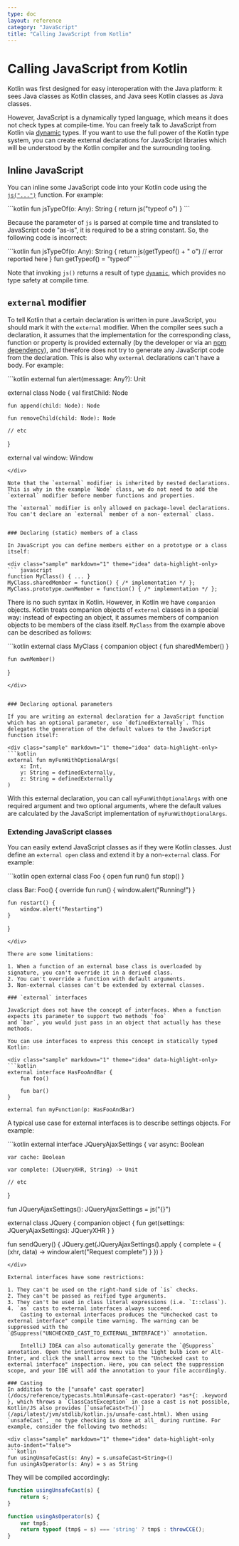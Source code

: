 ```yaml
---
type: doc
layout: reference
category: "JavaScript"
title: "Calling JavaScript from Kotlin"
---
```


# Calling JavaScript from Kotlin

Kotlin was first designed for easy interoperation with the Java platform: it sees Java classes as Kotlin classes, and Java sees Kotlin classes as Java classes.

However, JavaScript is a dynamically typed language, which means it does not check types at compile-time. You can freely talk to JavaScript from Kotlin via  [dynamic](dynamic-type.html) types. If you want to use the full power of the Kotlin type system, you can create external declarations for JavaScript libraries which will be understood by the Kotlin compiler and the surrounding tooling.


## Inline JavaScript

You can inline some JavaScript code into your Kotlin code using the [`js("...")`](/api/latest/jvm/stdlib/kotlin.js/js.html) function.
For example:

<div class="sample" markdown="1" theme="idea" data-highlight-only>
```kotlin
fun jsTypeOf(o: Any): String {
    return js("typeof o")
}
```
</div>

Because the parameter of `js` is parsed at compile time and translated to JavaScript code "as-is", it is required to be a string constant. So, the following code is incorrect:

<div class="sample" markdown="1" theme="idea" data-highlight-only>
```kotlin
fun jsTypeOf(o: Any): String {
    return js(getTypeof() + " o") // error reported here
}
fun getTypeof() = "typeof"
```
</div>

Note that invoking `js()` returns a result of type [`dynamic`](dynamic-type.html), which provides no type safety at compile time.

## `external` modifier

To tell Kotlin that a certain declaration is written in pure JavaScript, you should mark it with the `external` modifier.
When the compiler sees such a declaration, it assumes that the implementation for the corresponding class, function or
property is provided externally (by the developer or via an [npm dependency](js-project-setup.html#npm-dependencies)), and therefore does not try to generate any JavaScript code from the declaration. This is also why `external` declarations can't have a body. For example:

<div class="sample" markdown="1" theme="idea" data-highlight-only>
```kotlin
external fun alert(message: Any?): Unit

external class Node {
    val firstChild: Node

    fun append(child: Node): Node

    fun removeChild(child: Node): Node

    // etc
}

external val window: Window
```
</div>

Note that the `external` modifier is inherited by nested declarations. This is why in the example `Node` class, we do not need to add the `external` modifier before member functions and properties.

The `external` modifier is only allowed on package-level declarations. You can't declare an `external` member of a non-`external` class.


### Declaring (static) members of a class

In JavaScript you can define members either on a prototype or a class itself:

<div class="sample" markdown="1" theme="idea" data-highlight-only>
``` javascript
function MyClass() { ... }
MyClass.sharedMember = function() { /* implementation */ };
MyClass.prototype.ownMember = function() { /* implementation */ };
```
</div>

There is no such syntax in Kotlin. However, in Kotlin we have `companion` objects. Kotlin treats companion objects
of `external` classes in a special way: instead of expecting an object, it assumes members of companion objects to be members of the class itself. `MyClass` from the example above can be described as follows:

<div class="sample" markdown="1" theme="idea" data-highlight-only>
```kotlin
external class MyClass {
    companion object {
        fun sharedMember()
    }

    fun ownMember()
}
```
</div>


### Declaring optional parameters

If you are writing an external declaration for a JavaScript function which has an optional parameter, use `definedExternally`. This delegates the generation of the default values to the JavaScript function itself:

<div class="sample" markdown="1" theme="idea" data-highlight-only>
```kotlin
external fun myFunWithOptionalArgs(
    x: Int,
    y: String = definedExternally,
    z: String = definedExternally
)
```
</div>

With this external declaration, you can call `myFunWithOptionalArgs` with one required argument and two optional arguments, where the default values are calculated by the JavaScript implementation of `myFunWithOptionalArgs`.


### Extending JavaScript classes

You can easily extend JavaScript classes as if they were Kotlin classes. Just define an `external open` class and
extend it by a non-`external` class. For example:

<div class="sample" markdown="1" theme="idea" data-highlight-only>
```kotlin
open external class Foo {
    open fun run()
    fun stop()
}

class Bar: Foo() {
    override fun run() {
        window.alert("Running!")
    }

    fun restart() {
        window.alert("Restarting")
    }
}
```
</div>

There are some limitations:

1. When a function of an external base class is overloaded by signature, you can't override it in a derived class.
2. You can't override a function with default arguments.
3. Non-external classes can't be extended by external classes.

### `external` interfaces

JavaScript does not have the concept of interfaces. When a function expects its parameter to support two methods `foo`
and `bar`, you would just pass in an object that actually has these methods.

You can use interfaces to express this concept in statically typed Kotlin:

<div class="sample" markdown="1" theme="idea" data-highlight-only>
```kotlin
external interface HasFooAndBar {
    fun foo()

    fun bar()
}

external fun myFunction(p: HasFooAndBar)
```
</div>

A typical use case for external interfaces is to describe settings objects. For example:

<div class="sample" markdown="1" theme="idea" data-highlight-only auto-indent="false">
```kotlin
external interface JQueryAjaxSettings {
    var async: Boolean

    var cache: Boolean

    var complete: (JQueryXHR, String) -> Unit

    // etc
}

fun JQueryAjaxSettings(): JQueryAjaxSettings = js("{}")

external class JQuery {
    companion object {
        fun get(settings: JQueryAjaxSettings): JQueryXHR
    }
}

fun sendQuery() {
    JQuery.get(JQueryAjaxSettings().apply {
        complete = { (xhr, data) ->
            window.alert("Request complete")
        }
    })
}
```
</div>

External interfaces have some restrictions:

1. They can't be used on the right-hand side of `is` checks. 
2. They can't be passed as reified type arguments.
3. They can't be used in class literal expressions (i.e. `I::class`).
4. `as` casts to external interfaces always succeed.
    Casting to external interfaces produces the "Unchecked cast to external interface" compile time warning. The warning can be suppressed with the `@Suppress("UNCHECKED_CAST_TO_EXTERNAL_INTERFACE")` annotation.

    IntelliJ IDEA can also automatically generate the `@Suppress` annotation. Open the intentions menu via the light bulb icon or Alt-Enter, and click the small arrow next to the "Unchecked cast to external interface" inspection. Here, you can select the suppression scope, and your IDE will add the annotation to your file accordingly.

### Casting
In addition to the ["unsafe" cast operator](/docs/reference/typecasts.html#unsafe-cast-operator) *as*{: .keyword }, which throws a `ClassCastException` in case a cast is not possible, Kotlin/JS also provides [`unsafeCast<T>()`](/api/latest/jvm/stdlib/kotlin.js/unsafe-cast.html). When using `unsafeCast`, _no type checking is done at all_ during runtime. For example, consider the following two methods:

<div class="sample" markdown="1" theme="idea" data-highlight-only auto-indent="false">
```kotlin
fun usingUnsafeCast(s: Any) = s.unsafeCast<String>()
fun usingAsOperator(s: Any) = s as String
```
</div>
They will be compiled accordingly:
<div class="sample" markdown="1" theme="idea" mode="java">

``` javascript
function usingUnsafeCast(s) {
    return s;
}

function usingAsOperator(s) {
    var tmp$;
    return typeof (tmp$ = s) === 'string' ? tmp$ : throwCCE();
}
```

</div>
